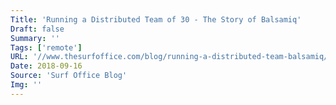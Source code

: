 ```yaml
---
Title: 'Running a Distributed Team of 30 - The Story of Balsamiq'
Draft: false
Summary: ''
Tags: ['remote']
URL: '//www.thesurfoffice.com/blog/running-a-distributed-team-balsamiq/'
Date: 2018-09-16
Source: 'Surf Office Blog'
Img: ''
---
```

